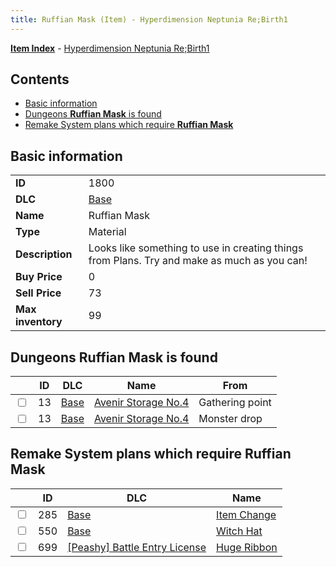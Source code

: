 ```yaml
---
title: Ruffian Mask (Item) - Hyperdimension Neptunia Re;Birth1
---
```


[**Item Index**](/neptunia/rb1/item/index.html) - [Hyperdimension Neptunia Re;Birth1](/neptunia/rb1)

## Contents

- [Basic information](#basic-information)
- [Dungeons **Ruffian Mask** is found](#dungeons-ruffian-mask-is-found)
- [Remake System plans which require **Ruffian Mask**](#remake-system-plans-which-require-ruffian-mask)
## Basic information

|   |   |
| -- | -- |
| **ID** | 1800 |
| **DLC** | [Base](/neptunia/rb1/dlc/1-base.html) |
| **Name** | Ruffian Mask |
| **Type** | Material |
| **Description** | Looks like something to use in creating things from Plans. Try and make as much as you can! |
| **Buy Price** | 0 |
| **Sell Price** | 73 |
| **Max inventory** | 99 |


## Dungeons **Ruffian Mask** is found

|    | ID | DLC | Name | From |
| -- | -- | --- | ---- | ---- |
| <input type="checkbox" id="rb1-dungeon-1-13" class="trackbox" /> | 13 | [Base](/neptunia/rb1/dlc/1-base.html) | [Avenir Storage No.4](/neptunia/rb1/dungeon/1-13-avenir-storage-no-4.html) | Gathering point |
| <input type="checkbox" id="rb1-dungeon-1-13" class="trackbox" /> | 13 | [Base](/neptunia/rb1/dlc/1-base.html) | [Avenir Storage No.4](/neptunia/rb1/dungeon/1-13-avenir-storage-no-4.html) | Monster drop |


## Remake System plans which require **Ruffian Mask**

|    | ID | DLC | Name |
| -- | -- | --- | ---- |
| <input type="checkbox" id="rb1-quest-1-285" class="trackbox" /> | 285 | [Base](/neptunia/rb1/dlc/1-base.html) | [Item Change](/neptunia/rb1/quest/1-285-item-change.html) |
| <input type="checkbox" id="rb1-quest-1-550" class="trackbox" /> | 550 | [Base](/neptunia/rb1/dlc/1-base.html) | [Witch Hat](/neptunia/rb1/quest/1-550-witch-hat.html) |
| <input type="checkbox" id="rb1-quest-8-699" class="trackbox" /> | 699 | [[Peashy] Battle Entry License](/neptunia/rb1/dlc/8-peashy.html) | [Huge Ribbon](/neptunia/rb1/quest/8-699-huge-ribbon.html) |
